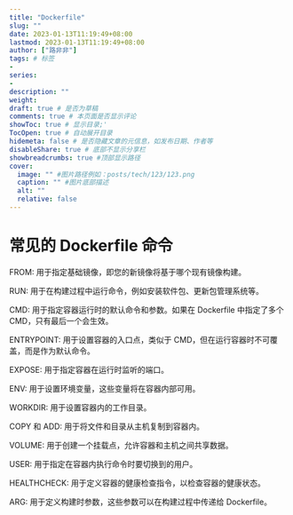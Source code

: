 ```yaml
---
title: "Dockerfile"
slug: ""
date: 2023-01-13T11:19:49+08:00
lastmod: 2023-01-13T11:19:49+08:00
author: ["路非非"]
tags: # 标签
-
series:
-
description: ""
weight:
draft: true # 是否为草稿
comments: true # 本页面是否显示评论
showToc: true # 显示目录;'
TocOpen: true # 自动展开目录
hidemeta: false # 是否隐藏文章的元信息，如发布日期、作者等
disableShare: true # 底部不显示分享栏
showbreadcrumbs: true #顶部显示路径
cover:
  image: "" #图片路径例如：posts/tech/123/123.png
  caption: "" #图片底部描述
  alt: ""
  relative: false
---
```

# 常见的 Dockerfile 命令
FROM: 用于指定基础镜像，即您的新镜像将基于哪个现有镜像构建。

RUN: 用于在构建过程中运行命令，例如安装软件包、更新包管理系统等。

CMD: 用于指定容器运行时的默认命令和参数。如果在 Dockerfile 中指定了多个 CMD，只有最后一个会生效。

ENTRYPOINT: 用于设置容器的入口点，类似于 CMD，但在运行容器时不可覆盖，而是作为默认命令。

EXPOSE: 用于指定容器在运行时监听的端口。

ENV: 用于设置环境变量，这些变量将在容器内部可用。

WORKDIR: 用于设置容器内的工作目录。

COPY 和 ADD: 用于将文件和目录从主机复制到容器内。

VOLUME: 用于创建一个挂载点，允许容器和主机之间共享数据。

USER: 用于指定在容器内执行命令时要切换到的用户。

HEALTHCHECK: 用于定义容器的健康检查指令，以检查容器的健康状态。

ARG: 用于定义构建时参数，这些参数可以在构建过程中传递给 Dockerfile。




